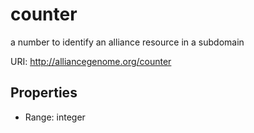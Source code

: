 # counter

a number to identify an alliance resource in a subdomain

URI: http://alliancegenome.org/counter



<!-- no inheritance hierarchy -->


## Properties

 * Range: integer


